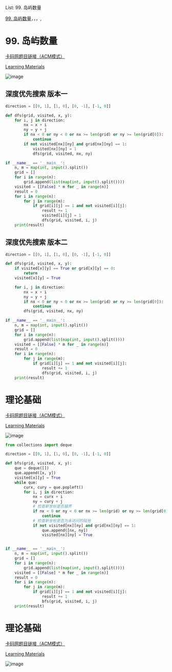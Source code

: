List: 99. 岛屿数量

[99. 岛屿数量](#01)，[](#02)，[](#03)，[](#04),[](#05)

# <span id="01">99. 岛屿数量</span>

[卡码网题目链接（ACM模式）](https://kamacoder.com/problempage.php?pid=1171) 

[Learning Materials](https://www.programmercarl.com/kamacoder/0099.%E5%B2%9B%E5%B1%BF%E7%9A%84%E6%95%B0%E9%87%8F%E6%B7%B1%E6%90%9C.html)

![image](../images/GraphTheory(2)-1.png)

## 深度优先搜索 版本一

```python
direction = [[0, 1], [1, 0], [0, -1], [-1, 0]]

def dfs(grid, visited, x, y):
    for i, j in direction:
        nx = x + i
        ny = y + j
        if nx < 0 or ny < 0 or nx >= len(grid) or ny >= len(grid[0]):
            continue
        if not visited[nx][ny] and grid[nx][ny] == 1:
            visited[nx][ny] = 1
            dfs(grid, visited, nx, ny)

if __name__ == '__main__':
    n, m = map(int, input().split())
    grid = []
    for i in range(n):
        grid.append(list(map(int, input().split())))
    visited = [[False] * m for _ in range(n)]
    result = 0
    for i in range(n):
        for j in range(m):
            if grid[i][j] == 1 and not visited[i][j]:
                result += 1
                visited[i][j] = 1
                dfs(grid, visited, i, j)
    print(result)
```

## 深度优先搜索 版本二

```python
direction = [[0, 1], [1, 0], [0, -1], [-1, 0]]

def dfs(grid, visited, x, y):
    if visited[x][y] == True or grid[x][y] == 0:
        return
    visited[x][y] = True

    for i, j in direction:
        nx = x + i
        ny = y + j
        if nx < 0 or ny < 0 or nx >= len(grid) or ny >= len(grid[0]):
            continue
        dfs(grid, visited, nx, ny)

if __name__ == '__main__':
    n, m = map(int, input().split())
    grid = []
    for i in range(n):
        grid.append(list(map(int, input().split())))
    visited = [[False] * m for _ in range(n)]
    result = 0
    for i in range(n):
        for j in range(m):
            if grid[i][j] == 1 and not visited[i][j]:
                result += 1
                dfs(grid, visited, i, j)
    print(result)
```

# <span id="02">理论基础</span>

[卡码网题目链接（ACM模式）](https://kamacoder.com/problempage.php?pid=1171) 

[Learning Materials](https://www.programmercarl.com/kamacoder/0099.%E5%B2%9B%E5%B1%BF%E7%9A%84%E6%95%B0%E9%87%8F%E5%B9%BF%E6%90%9C.html#%E6%80%9D%E8%B7%AF)

![image](../images/GraphTheory(2)-2.png)

```python
from collections import deque

direction = [[0, 1], [1, 0], [0, -1], [-1, 0]]

def bfs(grid, visited, x, y):
    que = deque([])
    que.append([x, y])
    visited[x][y] = True
    while que:
        curx, cury = que.popleft()
        for i, j in direction:
            nx = curx + i
            ny = cury + j
            # 检查新坐标是否越界
            if nx < 0 or ny < 0 or nx >= len(grid) or ny >= len(grid[0]):
                continue
            # 检查新坐标是否为未访问的陆地
            if not visited[nx][ny] and grid[nx][ny] == 1:
                que.append([nx, ny])
                visited[nx][ny] = True


if __name__ == '__main__':
    n, m = map(int, input().split())
    grid = []
    for i in range(n):
        grid.append(list(map(int, input().split())))
    visited = [[False] * m for _ in range(n)]
    result = 0
    for i in range(n):
        for j in range(m):
            if grid[i][j] == 1 and not visited[i][j]:
                result += 1
                bfs(grid, visited, i, j)
    print(result)
```

# <span id="03">理论基础</span>

[卡码网题目链接（ACM模式）]() 

[Learning Materials]()

![image](../images/.png)
